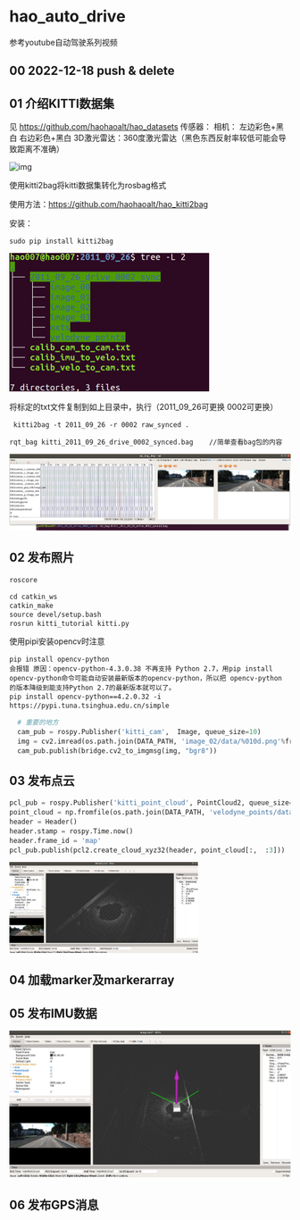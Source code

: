 <!--

 * @Author: zhanghao
 * @Date: 2022-12-01 13:19:07
 * @LastEditTime: 2022-12-18 17:58:28
 * @FilePath: /hao_auto_drive/README.md
 * @Description: 
-->
# hao_auto_drive
参考youtube自动驾驶系列视频
## 00 2022-12-18 push & delete
## 01 介绍KITTI数据集
见 https://github.com/haohaoalt/hao_datasets
传感器：
相机： 左边彩色+黑白  右边彩色+黑白
3D激光雷达：360度激光雷达（黑色东西反射率较低可能会导致距离不准确）

![img](https://www.cvlibs.net/datasets/kitti/images/setup_top_view.png)

使用kitti2bag将kitti数据集转化为rosbag格式

使用方法：https://github.com/haohaoalt/hao_kitti2bag

安装：

```
sudo pip install kitti2bag
```

<img src="README.assets/image-20221201134949567.png" alt="image-20221201134949567" style="zoom: 50%;" />

将标定的txt文件复制到如上目录中，执行（2011_09_26可更换 0002可更换）

```
 kitti2bag -t 2011_09_26 -r 0002 raw_synced .
```

```
rqt_bag kitti_2011_09_26_drive_0002_synced.bag    //简单查看bag包的内容
```

![image-20221201134233751](README.assets/image-20221201134233751.png)

## 02 发布照片

```
roscore
```

```
cd catkin_ws
catkin_make
source devel/setup.bash
rosrun kitti_tutorial kitti.py
```

使用pipi安装opencv时注意

```shell
pip install opencv-python 
会报错 原因：opencv-python-4.3.0.38 不再支持 Python 2.7，用pip install opencv-python命令可能自动安装最新版本的opencv-python，所以把 opencv-python 的版本降级到能支持Python 2.7的最新版本就可以了。
pip install opencv-python==4.2.0.32 -i https://pypi.tuna.tsinghua.edu.cn/simple
```



```python
  # 重要的地方
  cam_pub = rospy.Publisher('kitti_cam',  Image, queue_size=10)
  img = cv2.imread(os.path.join(DATA_PATH, 'image_02/data/%010d.png'%frame)) 
  cam_pub.publish(bridge.cv2_to_imgmsg(img, "bgr8"))
```

## 03 发布点云

```python
pcl_pub = rospy.Publisher('kitti_point_cloud', PointCloud2, queue_size=10)
point_cloud = np.fromfile(os.path.join(DATA_PATH, 'velodyne_points/data/%010d.bin'%frame), dtype=np.float32).reshape(-1,4)
header = Header()
header.stamp = rospy.Time.now()
header.frame_id = 'map'
pcl_pub.publish(pcl2.create_cloud_xyz32(header, point_cloud[:,  :3]))
```

<img src="README.assets/image-20221201162800126.png" alt="image-20221201162800126" style="zoom: 33%;" />

## 04 加载marker及markerarray







## 05 发布IMU数据



![image-20221201220038434](README.assets/image-20221201220038434.png)

## 06 发布GPS消息


